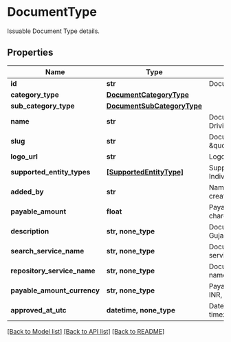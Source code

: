 # DocumentType

Issuable Document Type details.

## Properties
Name | Type | Description | Notes
------------ | ------------- | ------------- | -------------
**id** | **str** | Document Type Identifier. | 
**category_type** | [**DocumentCategoryType**](DocumentCategoryType.md) |  | 
**sub_category_type** | [**DocumentSubCategoryType**](DocumentSubCategoryType.md) |  | 
**name** | **str** | Document Type Name. eg: Driving License. | 
**slug** | **str** | Document Type Unique Slug. eg: \&quot;in.gov.gj.transport.dl\&quot;. | 
**logo_url** | **str** | Logo URL of document type. | 
**supported_entity_types** | [**[SupportedEntityType]**](SupportedEntityType.md) | Supported entity types. eg: Individual, Organization. | 
**added_by** | **str** | Name of the document type creator. | 
**payable_amount** | **float** | Payable amount if document is chargeable. eg: 10.25. | 
**description** | **str, none_type** | Document Type description. eg: Gujarat State Driving License. | [optional] 
**search_service_name** | **str, none_type** | Document search repository service name. | [optional] 
**repository_service_name** | **str, none_type** | Document repository service name. | [optional] 
**payable_amount_currency** | **str, none_type** | Payable amount currency. eg: INR, USD etc.,. | [optional] 
**approved_at_utc** | **datetime, none_type** | DateTime of approval in UTC timezone. | [optional] 

[[Back to Model list]](../README.md#documentation-for-models) [[Back to API list]](../README.md#documentation-for-api-endpoints) [[Back to README]](../README.md)


